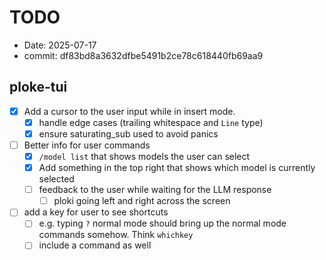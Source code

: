 # TODO

- Date: 2025-07-17
- commit: df83bd8a3632dfbe5491b2ce78c618440fb69aa9

## ploke-tui
- [x] Add a cursor to the user input while in insert mode.
  - [x] handle edge cases (trailing whitespace and `Line` type)
  - [x] ensure saturating_sub used to avoid panics
- [ ] Better info for user commands
  - [x] `/model list` that shows models the user can select
  - [x] Add something in the top right that shows which model is currently selected
  - [ ] feedback to the user while waiting for the LLM response
    - [ ] ploki going left and right across the screen
- [ ] add a key for user to see shortcuts
  - [ ] e.g. typing `?` normal mode should bring up the normal mode commands somehow. Think `whichkey`
  - [ ] include a command as well
